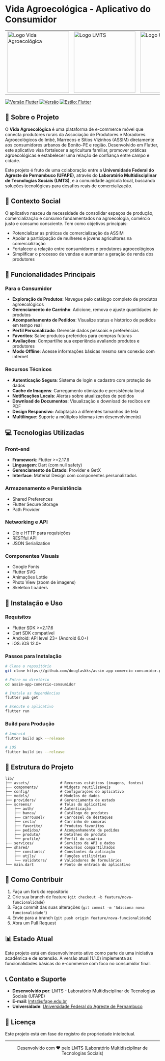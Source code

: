 # Vida Agroecológica - Aplicativo do Consumidor

<p align="center">
  <table>
    <tr>
      <td><img src="lib/assets/images/logoAssim.png" alt="Logo Vida Agroecológica" width="200"/></td>
      <td><img src="lib/assets/images/logo_lmts.png" alt="Logo LMTS" width="200"/></td>
      <td><img src="lib/assets/images/ufape-logo.png" alt="Logo UFAPE" width="200"/></td>
    </tr>
  </table>
</p>

[![Versão Flutter](https://img.shields.io/badge/Flutter->=2.17.6-blue.svg)](https://flutter.dev)
[![Versão](https://img.shields.io/badge/versão-1.1.0-green.svg)](VERSION)
[![Estilo: Flutter](https://img.shields.io/badge/estilo-flutter_lints-blue)](https://pub.dev/packages/flutter_lints)

## 📱 Sobre o Projeto

O **Vida Agroecológica** é uma plataforma de e-commerce móvel que conecta produtores rurais da Associação de Produtores e Moradores Agroecológicos do Imbé, Marrecos e Sítios Vizinhos (ASSIM) diretamente aos consumidores urbanos de Bonito-PE e região. Desenvolvido em Flutter, este aplicativo visa fortalecer a agricultura familiar, promover práticas agroecológicas e estabelecer uma relação de confiança entre campo e cidade.

Este projeto é fruto de uma colaboração entre a **Universidade Federal do Agreste de Pernambuco (UFAPE)**, através do **Laboratório Multidisciplinar de Tecnologias Sociais (LMTS)**, e a comunidade agrícola local, buscando soluções tecnológicas para desafios reais de comercialização.

## 🌱 Contexto Social

O aplicativo nasceu da necessidade de consolidar espaços de produção, comercialização e consumo fundamentados na agroecologia, comércio justo e consumo consciente. Tem como objetivos principais:

- Potencializar as práticas de comercialização da ASSIM
- Apoiar a participação de mulheres e jovens agricultores na comercialização
- Fortalecer a relação entre consumidores e produtores agroecológicos
- Simplificar o processo de vendas e aumentar a geração de renda dos produtores

## 🛒 Funcionalidades Principais

### Para o Consumidor
- **Exploração de Produtos**: Navegue pelo catálogo completo de produtos agroecológicos
- **Gerenciamento de Carrinho**: Adicione, remova e ajuste quantidades de produtos
- **Acompanhamento de Pedidos**: Visualize status e histórico de pedidos em tempo real
- **Perfil Personalizado**: Gerencie dados pessoais e preferências
- **Favoritos**: Salve produtos preferidos para compras futuras
- **Avaliações**: Compartilhe sua experiência avaliando produtos e produtores
- **Modo Offline**: Acesse informações básicas mesmo sem conexão com internet

### Recursos Técnicos
- **Autenticação Segura**: Sistema de login e cadastro com proteção de dados
- **Cache de Imagens**: Carregamento otimizado e persistência local
- **Notificações Locais**: Alertas sobre atualizações de pedidos
- **Download de Documentos**: Visualização e download de recibos em PDF
- **Design Responsivo**: Adaptação a diferentes tamanhos de tela
- **Multilíngue**: Suporte a múltiplos idiomas (em desenvolvimento)

## 💻 Tecnologias Utilizadas

### Front-end
- **Framework**: Flutter >=2.17.6
- **Linguagem**: Dart (com null safety)
- **Gerenciamento de Estado**: Provider e GetX
- **Interface**: Material Design com componentes personalizados

### Armazenamento e Persistência
- Shared Preferences
- Flutter Secure Storage
- Path Provider

### Networking e API
- Dio e HTTP para requisições
- RESTful API
- JSON Serialization

### Componentes Visuais
- Google Fonts
- Flutter SVG
- Animações Lottie
- Photo View (zoom de imagens)
- Skeleton Loaders

## 🔧 Instalação e Uso

### Requisitos
- Flutter SDK >=2.17.6
- Dart SDK compatível
- Android: API level 23+ (Android 6.0+)
- iOS: iOS 12.0+

### Passos para Instalação

```bash
# Clone o repositório
git clone https://github.com/douglaskks/assim-app-comercio-consumidor.git

# Entre no diretório
cd assim-app-comercio-consumidor

# Instale as dependências
flutter pub get

# Execute o aplicativo
flutter run
```

### Build para Produção

```bash
# Android
flutter build apk --release

# iOS
flutter build ios --release
```

## 📂 Estrutura do Projeto

```
lib/
├── assets/              # Recursos estáticos (imagens, fontes)
├── components/          # Widgets reutilizáveis
├── config/              # Configurações do aplicativo
├── models/              # Modelos de dados
├── providers/           # Gerenciamento de estado
├── screens/             # Telas do aplicativo
│   ├── auth/            # Autenticação
│   ├── banca/           # Catálogo de produtos
│   ├── carrousel/       # Carrossel de destaques
│   ├── cesta/           # Carrinho de compras
│   ├── favorito/        # Produtos favoritos
│   ├── pedidos/         # Acompanhamento de pedidos
│   ├── produto/         # Detalhes de produto
│   └── profile/         # Perfil do usuário
├── services/            # Serviços de API e dados
├── shared/              # Recursos compartilhados
│   ├── constants/       # Constantes da aplicação
│   ├── utils/           # Funções utilitárias
│   └── validators/      # Validadores de formulários
└── main.dart            # Ponto de entrada do aplicativo
```

## 🤝 Como Contribuir

1. Faça um fork do repositório
2. Crie sua branch de feature (`git checkout -b feature/nova-funcionalidade`)
3. Faça commit das suas alterações (`git commit -m 'Adiciona nova funcionalidade'`)
4. Envie para a branch (`git push origin feature/nova-funcionalidade`)
5. Abra um Pull Request

## 📊 Estado Atual

Este projeto está em desenvolvimento ativo como parte de uma iniciativa acadêmica e de extensão. A versão atual (1.1.0) implementa as funcionalidades básicas do e-commerce com foco no consumidor final.

## 📞 Contato e Suporte

- **Desenvolvido por**: LMTS - Laboratório Multidisciplinar de Tecnologias Sociais (UFAPE)
- **E-mail**: [lmts@ufape.edu.br](mailto:lmts@ufape.edu.br)
- **Universidade**: [Universidade Federal do Agreste de Pernambuco](https://ufape.edu.br/)

## 📄 Licença

Este projeto está em fase de registro de propriedade intelectual.

---

<p align="center">
Desenvolvido com ❤️ pelo LMTS (Laboratório Multidisciplinar de Tecnologias Sociais)
</p>